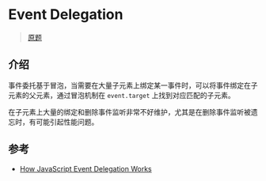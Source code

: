# Event Delegation

> [原题](https://h5bp.org/Front-end-Developer-Interview-Questions/translations/chinese/#js-questions)

## 介绍

事件委托基于冒泡，当需要在大量子元素上绑定某一事件时，可以将事件绑定在子元素的父元素，通过冒泡机制在 `event.target` 上找到对应匹配的子元素。

在子元素上大量的绑定和删除事件监听非常不好维护，尤其是在删除事件监听被遗忘时，有可能引起性能问题。

## 参考

- [How JavaScript Event Delegation Works](https://davidwalsh.name/event-delegate)
